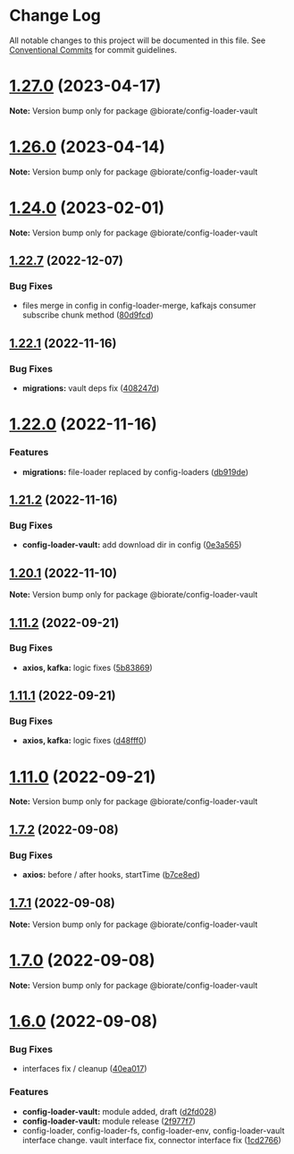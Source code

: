 # Change Log

All notable changes to this project will be documented in this file.
See [Conventional Commits](https://conventionalcommits.org) for commit guidelines.

# [1.27.0](https://github.com/biorate/core/compare/v1.26.0...v1.27.0) (2023-04-17)

**Note:** Version bump only for package @biorate/config-loader-vault





# [1.26.0](https://github.com/biorate/core/compare/v1.25.5...v1.26.0) (2023-04-14)

**Note:** Version bump only for package @biorate/config-loader-vault





# [1.24.0](https://github.com/biorate/core/compare/v1.23.2...v1.24.0) (2023-02-01)

**Note:** Version bump only for package @biorate/config-loader-vault





## [1.22.7](https://github.com/biorate/core/compare/v1.22.6...v1.22.7) (2022-12-07)


### Bug Fixes

* files merge in config in config-loader-merge, kafkajs consumer subscribe chunk method ([80d9fcd](https://github.com/biorate/core/commit/80d9fcd4d4655085aa6f3b79eb8cd92d0f22b661))





## [1.22.1](https://github.com/biorate/core/compare/v1.22.0...v1.22.1) (2022-11-16)


### Bug Fixes

* **migrations:** vault deps fix ([408247d](https://github.com/biorate/core/commit/408247dc81134136b0ed5fb79b933882085f9bde))





# [1.22.0](https://github.com/biorate/core/compare/v1.21.2...v1.22.0) (2022-11-16)


### Features

* **migrations:** file-loader replaced by config-loaders ([db919de](https://github.com/biorate/core/commit/db919de255ca96cf270726828a1e30d77fa63bad))





## [1.21.2](https://github.com/biorate/core/compare/v1.21.1...v1.21.2) (2022-11-16)


### Bug Fixes

* **config-loader-vault:** add download dir in config ([0e3a565](https://github.com/biorate/core/commit/0e3a5654f974aa8a9e32c288b4e565c72600c61f))





## [1.20.1](https://github.com/biorate/core/compare/v1.20.0...v1.20.1) (2022-11-10)

**Note:** Version bump only for package @biorate/config-loader-vault





## [1.11.2](https://github.com/biorate/core/compare/v1.11.1...v1.11.2) (2022-09-21)


### Bug Fixes

* **axios, kafka:** logic fixes ([5b83869](https://github.com/biorate/core/commit/5b8386953ce1d63783f380ca8fc36fb324a963b1))





## [1.11.1](https://github.com/biorate/core/compare/v1.11.0...v1.11.1) (2022-09-21)


### Bug Fixes

* **axios, kafka:** logic fixes ([d48fff0](https://github.com/biorate/core/commit/d48fff0ebc75566b59aff08e17372ac97b595b30))





# [1.11.0](https://github.com/biorate/core/compare/v1.10.0...v1.11.0) (2022-09-21)

**Note:** Version bump only for package @biorate/config-loader-vault





## [1.7.2](https://github.com/biorate/core/compare/v1.7.1...v1.7.2) (2022-09-08)


### Bug Fixes

* **axios:** before / after hooks, startTime ([b7ce8ed](https://github.com/biorate/core/commit/b7ce8eddb7e5c52a919599e9ca148959b246bdc9))





## [1.7.1](https://github.com/biorate/core/compare/v1.7.0...v1.7.1) (2022-09-08)

**Note:** Version bump only for package @biorate/config-loader-vault





# [1.7.0](https://github.com/biorate/core/compare/v1.6.0...v1.7.0) (2022-09-08)

**Note:** Version bump only for package @biorate/config-loader-vault





# [1.6.0](https://github.com/biorate/core/compare/v1.5.1...v1.6.0) (2022-09-08)


### Bug Fixes

* interfaces fix / cleanup ([40ea017](https://github.com/biorate/core/commit/40ea0179044c65892ec6beb8c1d12c29fdd9faeb))


### Features

* **config-loader-vault:** module added, draft ([d2fd028](https://github.com/biorate/core/commit/d2fd028eed6237593f5dadd1b9d92c156915309b))
* **config-loader-vault:** module release ([2f977f7](https://github.com/biorate/core/commit/2f977f7c5d4028dc9ded2c2c8923fc2936d32e72))
* config-loader, config-loader-fs, config-loader-env, config-loader-vault interface change. vault interface fix, connector interface fix ([1cd2766](https://github.com/biorate/core/commit/1cd276617deb988246532d0f491d51f5a449e1fd))
